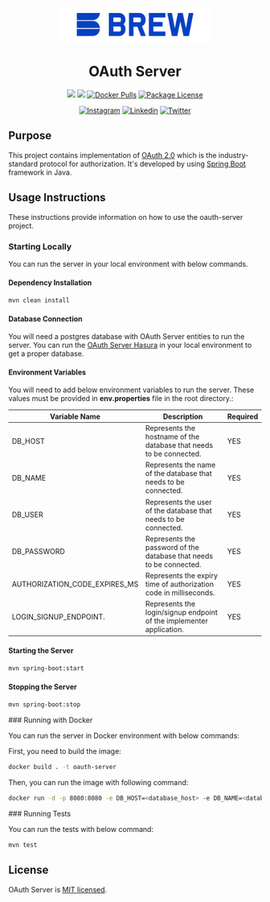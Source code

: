 <p  align="center">
<a  href="http://brewww.com/"  target="_blank"><img  src="https://github.com/BrewInteractive/oauth-server/blob/main/Brew-Logo-Small.png?raw=true"  width="300"  alt="Brew Logo"  /></a>
</p>


<h1  align="center">OAuth Server</h1>

<p align="center">
<a href="https://sonarcloud.io/summary/overall?id=BrewInteractive_oauth-server" target="_blank"><img src="https://sonarcloud.io/api/project_badges/measure?project=BrewInteractive_oauth-server&metric=alert_status"/></a>
<a href="https://sonarcloud.io/summary/overall?id=BrewInteractive_oauth-server" target="_blank"><img src="https://sonarcloud.io/api/project_badges/measure?project=BrewInteractive_oauth-server&metric=coverage"/></a>
<a href="https://hub.docker.com/repository/docker/brewery/oauth-server/general" target="_blank"><img src="https://img.shields.io/docker/pulls/brewery/oauth-server" alt="Docker Pulls" /></a> 
<a href="https://github.com/BrewInteractive/oauth-server/blob/main/LICENSE?raw=true" target="_blank"><img src="https://img.shields.io/github/license/BrewInteractive/oauth-server" alt="Package License" /></a>
</p>
<p align="center">
<a href="https://www.instagram.com/brew_interactive/" target="_blank"><img src="https://img.shields.io/badge/Instagram-E4405F?style=for-the-badge&logo=instagram&logoColor=white" alt="Instagram" /></a>
<a href="https://www.linkedin.com/company/brew-interactive/" target="_blank"><img src="https://img.shields.io/badge/LinkedIn-0077B5?style=for-the-badge&logo=linkedin&logoColor=white" alt="Linkedin" /></a>
<a href="https://twitter.com/BrewInteractive" target="_blank"><img src="https://img.shields.io/badge/Twitter-1DA1F2?style=for-the-badge&logo=twitter&logoColor=white" alt="Twitter" /></a>
</p>

## Purpose

This project contains implementation of [OAuth 2.0](https://www.rfc-editor.org/rfc/rfc6749) which is the industry-standard protocol for authorization. It's developed by using [Spring Boot](https://spring.io/guides/gs/spring-boot/) framework in Java.

## Usage Instructions

These instructions provide information on how to use the oauth-server project.

### Starting Locally

You can run the server in your local environment with below commands.

#### Dependency Installation

```bash
mvn clean install
```

#### Database Connection

You will need a postgres database with OAuth Server entities to run the server. You can run the [OAuth Server Hasura](https://github.com/BrewInteractive/oauth-server-hasura) in your local environment to get a proper database.

#### Environment Variables

You will need to add below environment variables to run the server. These values must be provided in **env.properties** file in the root directory.:

| Variable Name                 | Description                                                         | Required |
|-------------------------------|---------------------------------------------------------------------| -------- |
| DB_HOST                       | Represents the hostname of the database that needs to be connected. | YES      |
| DB_NAME                       | Represents the name of the database that needs to be connected.     | YES      |
| DB_USER                       | Represents the user of the database that needs to be connected.     | YES      |
| DB_PASSWORD                   | Represents the password of the database that needs to be connected. | YES      |
| AUTHORIZATION_CODE_EXPIRES_MS | Represents the expiry time of authorization code in milliseconds.   | YES      |
| LOGIN_SIGNUP_ENDPOINT.        | Represents the login/signup endpoint of the implementer application.| YES      |

#### Starting the Server

```bash
mvn spring-boot:start
```
#### Stopping the Server

```bash
mvn spring-boot:stop
```

### Running with Docker

You can run the server in Docker environment with below commands:

First, you need to build the image:

```bash
docker build . -t oauth-server
```

Then, you can run the image with following command:

```bash
docker run -d -p 8080:8080 -e DB_HOST=<database_host> -e DB_NAME=<database_name> -e DB_USER=<database_username> -e DB_PASSWORD=<database_password> oauth-server
```

### Running Tests

You can run the tests with below command:

```bash
mvn test
```

## License

OAuth Server is [MIT licensed](LICENSE).
